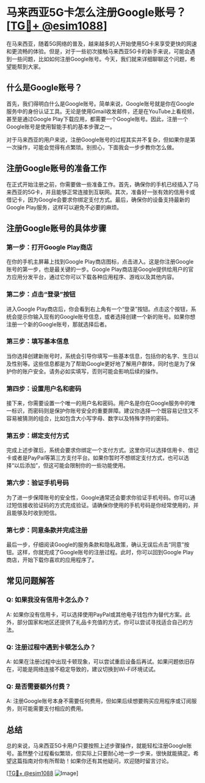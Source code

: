 # 马来西亚5G卡怎么注册Google账号？[[TG💪+ @esim1088](https://t.me/s/esim1088)]

在马来西亚，随着5G网络的普及，越来越多的人开始使用5G卡来享受更快的网速和更流畅的体验。但是，对于一些初次接触马来西亚5G卡的新手来说，可能会遇到一些问题，比如如何注册Google账号。今天，我们就来详细聊聊这个问题，希望能帮到大家。

## 什么是Google账号？

首先，我们得明白什么是Google账号。简单来说，Google账号就是你在Google服务中的身份认证工具。无论是使用Gmail收发邮件，还是在YouTube上看视频，甚至是通过Google Play下载应用，都需要一个Google账号。因此，注册一个Google账号是使用智能手机的基本步骤之一。

对于马来西亚的用户来说，注册Google账号的过程其实并不复杂，但如果你是第一次操作，可能会觉得有点繁琐。别担心，下面我会一步步教你怎么做。

## 注册Google账号的准备工作

在正式开始注册之前，你需要做一些准备工作。首先，确保你的手机已经插入了马来西亚的5G卡，并且能够正常连接到互联网。其次，准备好一张有效的信用卡或借记卡，因为Google会要求你绑定支付方式。最后，确保你的设备支持最新的Google Play服务，这样可以避免不必要的麻烦。

## 注册Google账号的具体步骤

### 第一步：打开Google Play商店

在你的手机主屏幕上找到Google Play商店图标，点击进入。这是你注册Google账号的第一步，也是最关键的一步。Google Play商店是Google提供给用户的官方应用分发平台，通过它你可以下载各种应用程序、游戏以及其他内容。

### 第二步：点击“登录”按钮

进入Google Play商店后，你会看到右上角有一个“登录”按钮。点击这个按钮，系统会提示你输入现有的Google账号信息，或者选择创建一个新的账号。如果你想注册一个新的Google账号，那就选择后者。

### 第三步：填写基本信息

当你选择创建新账号时，系统会引导你填写一些基本信息，包括你的名字、生日以及性别等。这些信息都是为了帮助Google更好地了解用户群体，同时也是为了保护你的账户安全。请务必如实填写，否则可能会影响后续的操作。

### 第四步：设置用户名和密码

接下来，你需要设置一个唯一的用户名和密码。用户名是你在Google服务中的唯一标识，而密码则是保护你账号安全的重要屏障。建议你选择一个既容易记住又不容易被猜测的组合，比如包含大小写字母、数字以及特殊字符的密码。

### 第五步：绑定支付方式

完成上述步骤后，系统会要求你绑定一个支付方式。这里你可以选择信用卡、借记卡或者是PayPal等第三方支付平台。如果你暂时不想绑定支付方式，也可以选择“以后添加”，但这可能会限制你的一些功能使用。

### 第六步：验证手机号码

为了进一步保障账号的安全性，Google通常还会要求你验证手机号码。你可以通过短信接收验证码的方式完成验证。请确保你使用的手机号码是你经常使用的，并且能够及时收到短信。

### 第七步：同意条款并完成注册

最后一步，仔细阅读Google的服务条款和隐私政策，确认无误后点击“同意”按钮。这样，你就完成了Google账号的注册过程。此时，你可以回到Google Play商店，开始下载你喜欢的应用程序了。

## 常见问题解答

### Q: 如果我没有信用卡怎么办？

A: 如果你没有信用卡，可以选择使用PayPal或其他电子钱包作为替代方案。此外，部分国家和地区还提供了礼品卡充值的方式，你可以尝试寻找适合自己的方法。

### Q: 注册过程中遇到卡顿怎么办？

A: 如果在注册过程中出现卡顿现象，可以尝试重启设备后再试。如果问题依旧存在，可能是网络连接不稳定导致的，建议切换到Wi-Fi环境试试。

### Q: 是否需要额外付费？

A: 注册Google账号本身不需要任何费用，但如果后续想要购买应用程序或订阅服务，则可能需要支付相应的费用。

## 总结

总的来说，马来西亚5G卡用户只要按照上述步骤操作，就能轻松注册Google账号。虽然整个过程看似繁琐，但实际上只要耐心地一步一步来，很快就能搞定。希望这篇指南对你有所帮助！如果你还有其他疑问，欢迎随时留言讨论。

[[TG💪+ @esim1088](https://t.me/s/esim1088) ![Image](https://i.postimg.cc/4NQfJmqS/Snipaste-2025-05-13-00-14-12.png)]